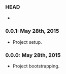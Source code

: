 ### HEAD
-

### 0.0.1: May 28th, 2015
- Project setup.

### 0.0.0: May 28th, 2015
- Project bootstrapping.

